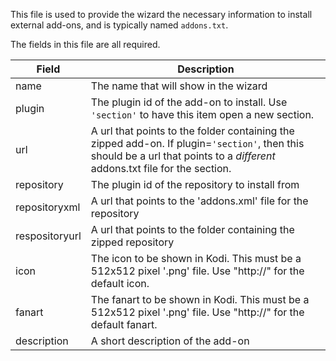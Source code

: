 This file is used to provide the wizard the necessary information to install external add-ons, and is typically named `addons.txt`.

The fields in this file are all required.

| Field | Description |
| ----- | ----------- |
| name  | The name that will show in the wizard |
| plugin | The plugin id of the add-on to install. Use `'section'` to have this item open a new section. |
| url | A url that points to the folder containing the zipped add-on. If plugin=`'section'`, then this should be a url that points to a *different* addons.txt file for the section. |
| repository | The plugin id of the repository to install from |
| repositoryxml | A url that points to the 'addons.xml' file for the repository |
| respositoryurl | A url that points to the folder containing the zipped repository |
| icon | The icon to be shown in Kodi. This must be a 512x512 pixel '.png' file. Use "http://" for the default icon. |
| fanart | The fanart to be shown in Kodi. This must be a 512x512 pixel '.png' file. Use "http://" for the default fanart. | adult | Whether this add-on is an adult add-on. Must be either 'yes' or 'no'.
| description | A short description of the add-on |